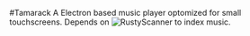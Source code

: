 #Tamarack
A Electron based music player optomized for small touchscreens. Depends on ![RustyScanner](https://github.com/ScanuNicco/RustyScanner) to index music.
